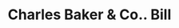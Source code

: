 ---
doi: 10.7916/D8GJ0W13
date_other: '1890'
date_other_textual: '1890'
form: printed ephemera
genre:
- Invoices
name:
- Charles Baker & Co.
object_in_context_url: https://biggert.cul.columbia.edu/items/view/ave_biggert_00521
subject_hierarchical_geographic:
- Worcester, Massachusetts, United States
subject_name:
- Charles Baker & Co.
title: Charles Baker & Co.. Bill
sort_title: Charles Baker & Co.. Bill
call_number: ave_biggert_00521
coordinates:
- 42.266666666666666,-71.8
pid: ave_biggert_00521
identifiers: ave_biggert_00521
thumbnail: https://derivativo-2.library.columbia.edu/iiif/2/ldpd:343686/full/!256,256/0/native.jpg
permalink: /biggert/ave_biggert_00521/
layout: iiif-image-page
---